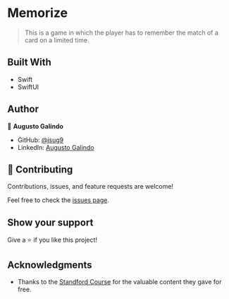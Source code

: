 # Memorize

> This is a game in which the player has to remember the match of a card on a limited time.

## Built With

- Swift
- SwiftUI

## Author

👤 **Augusto Galindo**

- GitHub: [@jsug9](https://github.com/jsug9)
- LinkedIn: [Augusto Galindo](https://www.linkedin.com/in/augustogalindo/)

## 🤝 Contributing

Contributions, issues, and feature requests are welcome!

Feel free to check the [issues page](https://github.com/jsug9/Memorize/issues).

## Show your support

Give a ⭐️ if you like this project!

## Acknowledgments

- Thanks to the [Standford Course](https://cs193p.sites.stanford.edu) for the valuable content they gave for free.
